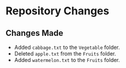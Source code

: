 # Repository Changes

## Changes Made

- Added `cabbage.txt` to the `Vegetable` folder.
- Deleted `apple.txt` from the `Fruits` folder.
- Added `watermelon.txt` to the `Fruits` folder.
